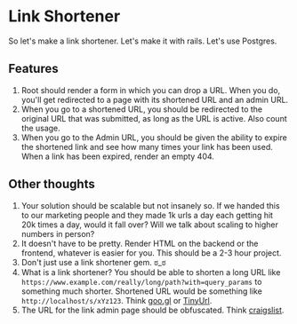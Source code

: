 # Link Shortener

So let's make a link shortener. Let's make it with rails. Let's use Postgres.

## Features

1. Root should render a form in which you can drop a URL. When you do,
   you'll get redirected to a page with its shortened URL and an admin URL.
1. When you go to a shortened URL, you should be redirected to the
   original URL that was submitted, as long as the URL is active. Also
   count the usage.
1. When you go to the Admin URL, you should be given the ability to
   expire the shortened link and see how many times your link has been used.
   When a link has been expired, render an empty 404.

## Other thoughts

1. Your solution should be scalable but not insanely so. If we handed this
   to our marketing people and they made 1k urls a day each getting hit 20k
   times a day, would it fall over? Will we talk about scaling to
   higher numbers in person?
1. It doesn't have to be pretty. Render HTML on the backend or the
   frontend, whatever is easier for you. This should be a 2-3 hour
   project.
1. Don't just use a link shortener gem. ಠ_ಠ
1. What is a link shortener? You should be able to shorten a long URL like
   `https://www.example.com/really/long/path?with=query_params` to something
   much shorter. Shortened URL would be something like `http://localhost/s/xYz123`. Think [goo.gl](https://goo.gl/) or [TinyUrl](http://tinyurl.com/).
1. The URL for the link admin page should be obfuscated. Think [craigslist](https://www.craigslist.org/about/help/free-edit).
